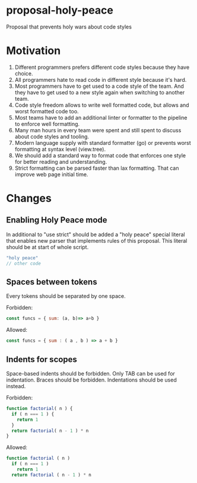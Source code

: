# proposal-holy-peace

Proposal that prevents holy wars about  code styles

# Motivation

1. Different programmers prefers different code styles because they have choice.
2. All programmers hate to read code in different style because it's hard.
3. Most programmers have to get used to a code style of the team. And they have to get used to a new style again when switching to another team.
4. Code style freedom allows to write well formatted code, but allows and worst formatted code too.
5. Most teams have to add an additional linter or formatter to the pipeline to enforce well formatting.
6. Many man hours in every team were spent and still spent to discuss about code styles and tooling.
7. Modern language supply with standard formatter (go) or prevents worst formatting at syntax level (view.tree).
8. We should add a standard way to format code that enforces one style for better reading and understanding.
9. Strict formatting can be parsed faster than lax formatting. That can improve web page initial time.

# Changes

## Enabling Holy Peace mode

In additional to "use strict" should be added a "holy peace" special literal that enables new parser that implements rules of this proposal. This literal should be at start of whole script.

```javascript
"holy peace"
// other code
```

## Spaces between tokens

Every tokens should be separated by one space.

Forbidden:

```javascript
const funcs = { sum: (a, b)=> a+b }
```

Allowed:

```javascript
const funcs = { sum : ( a , b ) => a + b }
```

## Indents for scopes

Space-based indents should be forbidden. Only TAB can be used for indentation. Braces should be forbidden. Indentations should be used instead.

Forbidden:

```javascript
function factorial( n ) {
  if ( n === 1 ) {
    return 1
  }
  return factorial( n - 1 ) * n
}
```

Allowed:

```javascript
function factorial ( n )
  if ( n === 1 )
    return 1
  return factorial ( n - 1 ) * n
```
